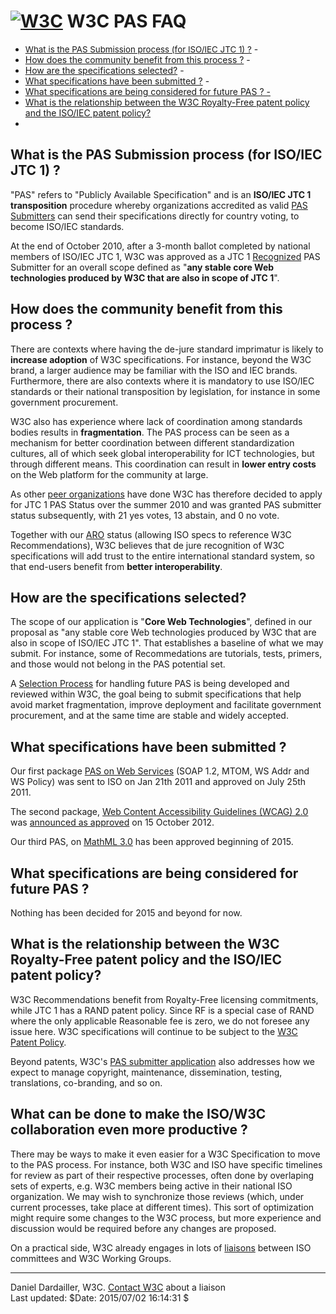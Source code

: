 # [![W3C](http://www.w3.org/Icons/w3c_home.png)](/) W3C PAS FAQ

- <span style="font-size: 10pt">[What is the PAS Submission process (for ISO/IEC JTC 1) ?](#L373)</span> -
- [How does the community benefit from this process ?](#L388) -
- [How are the specifications selected?](#L416) -
- [What specifications have been submitted ?](#L430) -
- [What specifications are being considered for future PAS ? -](#L444)
- [What is the relationship between the W3C Royalty-Free patent policy and the ISO/IEC patent policy?](#L450)
-

## What is the PAS Submission process (for ISO/IEC JTC 1) ?

"PAS" refers to "Publicly Available Specification" and is an **ISO/IEC JTC 1 transposition** procedure whereby organizations accredited as valid [PAS Submitters](http://isotc.iso.org/livelink/livelink?func=ll&objId=8913248&objAction=browse&sort=name) can send their specifications directly for country voting, to become ISO/IEC standards.

At the end of October 2010, after a 3-month ballot completed by national members of ISO/IEC JTC 1, W3C was approved as a JTC 1 [Recognized](http://www.w3.org/2010/03/w3c-pas-submission.html) PAS Submitter for an overall scope defined as "**any stable core Web technologies produced by W3C that are also in scope of JTC 1**".

## How does the community benefit from this process ?

There are contexts where having the de-jure standard imprimatur is likely to **increase adoption** of W3C specifications. For instance, beyond the W3C brand, a larger audience may be familiar with the ISO and IEC brands. Furthermore, there are also contexts where it is mandatory to use ISO/IEC standards or their national transposition by legislation, for instance in some government procurement.

W3C also has experience where lack of coordination among standards bodies results in **fragmentation**. The PAS process can be seen as a mechanism for better coordination between different standardization cultures, all of which seek global interoperability for ICT technologies, but through different means. This coordination can result in **lower entry costs** on the Web platform for the community at large.

As other [peer organizations](http://isotc.iso.org/livelink/livelink?func=ll&objId=2315468&objAction=Open&nexturl=%2Flivelink%2Flivelink%3Ffunc%3Dll%26objId%3D8913248%26objAction%3Dbrowse%26sort%3Dname) have done W3C has therefore decided to apply for JTC 1 PAS Status over the summer 2010 and was granted PAS submitter status subsequently, with 21 yes votes, 13 abstain, and 0 no vote.

Together with our [ARO](http://isotc.iso.org/livelink/livelink/fetch/2000/2122/327993/755080/5860393/Approved_RS_Originator_Organizations_AROs_.html?nodeid=7500268&vernum=0) status (allowing ISO specs to reference W3C Recommendations), W3C believes that de jure recognition of W3C specifications will add trust to the entire international standard system, so that end-users benefit from **better interoperability**.

## How are the specifications selected?

The scope of our application is "**Core Web Technologies**", defined in our proposal as "any stable core Web technologies produced by W3C that are also in scope of ISO/IEC JTC 1". That establishes a baseline of what we may submit. For instance, some of Recommedations are tutorials, tests, primers, and those would not belong in the PAS potential set.

A [Selection Process](http://www.w3.org/2010/07/potential-pas.html) for handling future PAS is being developed and reviewed within W3C, the goal being to submit specifications that help avoid market fragmentation, improve deployment and facilitate government procurement, and at the same time are stable and widely accepted.

## What specifications have been submitted ?

Our first package [PAS on Web Services](http://www.w3.org/2010/08/ws-pas.html) (SOAP 1.2, MTOM, WS Addr and WS Policy) was sent to ISO on Jan 21th 2011 and approved on July 25th 2011.

The second package, [Web Content Accessibility Guidelines (WCAG) 2.0](http://www.w3.org/tr/wcag20) was [announced as approved](http://www.w3.org/News/2012#entry-9590) on 15 October 2012.

Our third PAS, on [MathML 3.0](http://www.w3.org/blog/news/archives/4770?pk_campaign=feed&pk_kwd=mathml-3-0-becomes-isoiec-international-standard) has been approved beginning of 2015.

## What specifications are being considered for future PAS ?

Nothing has been decided for 2015 and beyond for now.

## What is the relationship between the W3C Royalty-Free patent policy and the ISO/IEC patent policy?

W3C Recommendations benefit from Royalty-Free licensing commitments, while JTC 1 has a RAND patent policy. Since RF is a special case of RAND where the only applicable Reasonable fee is zero, we do not foresee any issue here. W3C specifications will continue to be subject to the [W3C Patent Policy](http://www.w3.org/Consortium/Patent-Policy-20040205/).

Beyond patents, W3C's [PAS submitter application](http://www.w3.org/2010/03/w3c-pas-submission.html) also addresses how we expect to manage copyright, maintenance, dissemination, testing, translations, co-branding, and so on.

## What can be done to make the ISO/W3C collaboration even more productive ?

There may be ways to make it even easier for a W3C Specification to move to the PAS process. For instance, both W3C and ISO have specific timelines for review as part of their respective processes, often done by overlaping sets of experts, e.g. W3C members being active in their national ISO organization. We may wish to synchronize those reviews (which, under current processes, take place at different times). This sort of optimization might require some changes to the W3C process, but more experience and discussion would be required before any changes are proposed.

On a practical side, W3C already engages in lots of [liaisons](/2001/11/StdLiaison) between ISO committees and W3C Working Groups.

---

Daniel Dardailler, W3C. [Contact W3C](http://www.w3.org/2001/11/StdLiaison.html#contact) about a liaison  
Last updated: $Date: 2015/07/02 16:14:31 $
